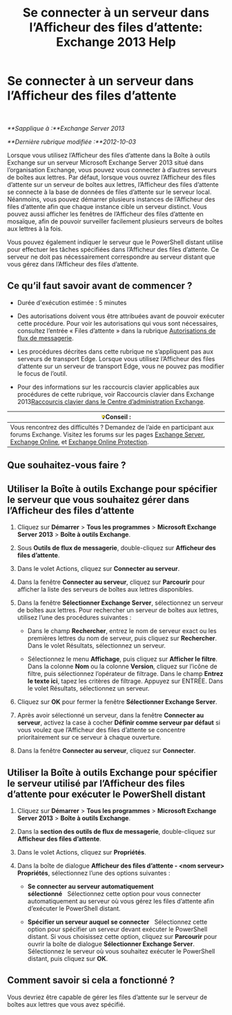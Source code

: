 ﻿---
title: 'Se connecter à un serveur dans l’Afficheur des files d’attente: Exchange 2013 Help'
TOCTitle: Se connecter à un serveur dans l’Afficheur des files d’attente
ms:assetid: 6c1ad574-9ab5-4dcc-9398-ec10eca4fd11
ms:mtpsurl: https://technet.microsoft.com/fr-fr/library/Aa998669(v=EXCHG.150)
ms:contentKeyID: 50478383
ms.date: 04/24/2018
mtps_version: v=EXCHG.150
ms.translationtype: HT
---

# Se connecter à un serveur dans l’Afficheur des files d’attente

 

_**Sapplique à :**Exchange Server 2013_

_**Dernière rubrique modifiée :**2012-10-03_

Lorsque vous utilisez l’Afficheur des files d’attente dans la Boîte à outils Exchange sur un serveur Microsoft Exchange Server 2013 situé dans l’organisation Exchange, vous pouvez vous connecter à d’autres serveurs de boîtes aux lettres. Par défaut, lorsque vous ouvrez l’Afficheur des files d’attente sur un serveur de boîtes aux lettres, l’Afficheur des files d’attente se connecte à la base de données de files d’attente sur le serveur local. Néanmoins, vous pouvez démarrer plusieurs instances de l’Afficheur des files d’attente afin que chaque instance cible un serveur distinct. Vous pouvez aussi afficher les fenêtres de l’Afficheur des files d’attente en mosaïque, afin de pouvoir surveiller facilement plusieurs serveurs de boîtes aux lettres à la fois.

Vous pouvez également indiquer le serveur que le PowerShell distant utilise pour effectuer les tâches spécifiées dans l’Afficheur des files d’attente. Ce serveur ne doit pas nécessairement correspondre au serveur distant que vous gérez dans l’Afficheur des files d’attente.

## Ce qu’il faut savoir avant de commencer ?

  - Durée d'exécution estimée : 5 minutes

  - Des autorisations doivent vous être attribuées avant de pouvoir exécuter cette procédure. Pour voir les autorisations qui vous sont nécessaires, consultez l’entrée « Files d’attente » dans la rubrique [Autorisations de flux de messagerie](mail-flow-permissions-exchange-2013-help.md).

  - Les procédures décrites dans cette rubrique ne s’appliquent pas aux serveurs de transport Edge. Lorsque vous utilisez l’Afficheur des files d’attente sur un serveur de transport Edge, vous ne pouvez pas modifier le focus de l’outil.

  - Pour des informations sur les raccourcis clavier applicables aux procédures de cette rubrique, voir Raccourcis clavier dans Exchange 2013[Raccourcis clavier dans le Centre d’administration Exchange](keyboard-shortcuts-in-the-exchange-admin-center-exchange-online-protection-help.md).

<table>
<thead>
<tr class="header">
<th><img src="images/Bb125224.tip(EXCHG.150).gif" title="Conseil" alt="Conseil" />Conseil :</th>
</tr>
</thead>
<tbody>
<tr class="odd">
<td>Vous rencontrez des difficultés ? Demandez de l’aide en participant aux forums Exchange. Visitez les forums sur les pages <a href="https://go.microsoft.com/fwlink/p/?linkid=60612">Exchange Server</a>, <a href="https://go.microsoft.com/fwlink/p/?linkid=267542">Exchange Online</a>, et <a href="https://go.microsoft.com/fwlink/p/?linkid=285351">Exchange Online Protection</a>.</td>
</tr>
</tbody>
</table>


## Que souhaitez-vous faire ?

## Utiliser la Boîte à outils Exchange pour spécifier le serveur que vous souhaitez gérer dans l’Afficheur des files d’attente

1.  Cliquez sur **Démarrer** \> **Tous les programmes** \> **Microsoft Exchange Server 2013** \> **Boîte à outils Exchange**.

2.  Sous **Outils de flux de messagerie**, double-cliquez sur **Afficheur des files d’attente**.

3.  Dans le volet Actions, cliquez sur **Connecter au serveur**.

4.  Dans la fenêtre **Connecter au serveur**, cliquez sur **Parcourir** pour afficher la liste des serveurs de boîtes aux lettres disponibles.

5.  Dans la fenêtre **Sélectionner Exchange Server**, sélectionnez un serveur de boîtes aux lettres. Pour rechercher un serveur de boîtes aux lettres, utilisez l’une des procédures suivantes :
    
      - Dans le champ **Rechercher**, entrez le nom de serveur exact ou les premières lettres du nom de serveur, puis cliquez sur **Rechercher**. Dans le volet Résultats, sélectionnez un serveur.
    
      - Sélectionnez le menu **Affichage**, puis cliquez sur **Afficher le filtre**. Dans la colonne **Nom** ou la colonne **Version**, cliquez sur l’icône de filtre, puis sélectionnez l’opérateur de filtrage. Dans le champ **Entrez le texte ici**, tapez les critères de filtrage. Appuyez sur ENTRÉE. Dans le volet Résultats, sélectionnez un serveur.

6.  Cliquez sur **OK** pour fermer la fenêtre **Sélectionner Exchange Server**.

7.  Après avoir sélectionné un serveur, dans la fenêtre **Connecter au serveur**, activez la case à cocher **Définir comme serveur par défaut** si vous voulez que l’Afficheur des files d’attente se concentre prioritairement sur ce serveur à chaque ouverture.

8.  Dans la fenêtre **Connecter au serveur**, cliquez sur **Connecter**.

## Utiliser la Boîte à outils Exchange pour spécifier le serveur utilisé par l’Afficheur des files d’attente pour exécuter le PowerShell distant

1.  Cliquez sur **Démarrer** \> **Tous les programmes** \> **Microsoft Exchange Server 2013** \> **Boîte à outils Exchange**.

2.  Dans la **section des outils de flux de messagerie**, double-cliquez sur **Afficheur des files d’attente**.

3.  Dans le volet Actions, cliquez sur **Propriétés**.

4.  Dans la boîte de dialogue **Afficheur des files d’attente - \<nom serveur\> Propriétés**, sélectionnez l’une des options suivantes :
    
      - **Se connecter au serveur automatiquement sélectionné**   Sélectionnez cette option pour vous connecter automatiquement au serveur où vous gérez les files d’attente afin d’exécuter le PowerShell distant.
    
      - **Spécifier un serveur auquel se connecter**   Sélectionnez cette option pour spécifier un serveur devant exécuter le PowerShell distant. Si vous choisissez cette option, cliquez sur **Parcourir** pour ouvrir la boîte de dialogue **Sélectionner Exchange Server**. Sélectionnez le serveur où vous souhaitez exécuter le PowerShell distant, puis cliquez sur **OK**.

## Comment savoir si cela a fonctionné ?

Vous devriez être capable de gérer les files d’attente sur le serveur de boîtes aux lettres que vous avez spécifié.

